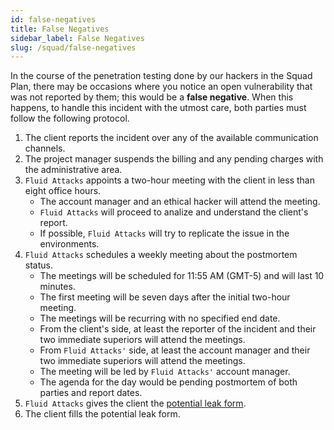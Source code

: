 ```yaml
---
id: false-negatives
title: False Negatives
sidebar_label: False Negatives
slug: /squad/false-negatives
---
```


In the course of the penetration testing done by our hackers
in the Squad Plan,
there may be occasions
where you notice an open vulnerability
that was not reported by them;
this would be a **false negative**.
When this happens,
to handle this incident with the utmost care,
both parties must follow the following protocol.

1. The client reports the incident
  over any of the available communication channels.
1. The project manager suspends the billing
  and any pending charges
  with the administrative area.
1. `Fluid Attacks` appoints a two-hour meeting with the client
  in less than eight office hours.
    - The account manager
      and an ethical hacker
      will attend the meeting.
    - `Fluid Attacks` will proceed to analize
      and understand
      the client's report.
    - If possible,
      `Fluid Attacks` will try to replicate the issue in the environments.
1. `Fluid Attacks` schedules a weekly meeting about the postmortem status.
    - The meetings will be scheduled for 11:55 AM (GMT-5)
      and will last 10 minutes.
    - The first meeting will be seven days after the initial two-hour meeting.
    - The meetings will be recurring with no specified end date.
    - From the client's side,
      at least the reporter of the incident
      and their two immediate superiors
      will attend the meetings.
    - From `Fluid Attacks'` side,
      at least the account manager
      and their two immediate superiors
      will attend the meetings.
    - The meeting will be led
      by `Fluid Attacks'` account manager.
    - The agenda for the day would be
      pending postmortem of both parties
      and report dates.
1. `Fluid Attacks` gives the client
  the [potential leak form](https://docs.google.com/spreadsheets/d/1p2q6xR0D8x8RgQAZRVgHTSU9-AxgMOqxVkyO6aBbk1M).
1. The client fills
  the potential leak form.
